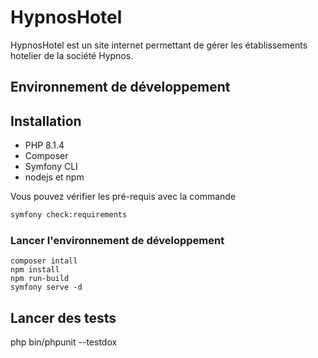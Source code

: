 # HypnosHotel

HypnosHotel est un site internet permettant de gérer les établissements hotelier de la société Hypnos. 

## Environnement de développement

## Installation

* PHP 8.1.4
* Composer
* Symfony CLI
* nodejs et npm 

Vous pouvez vérifier les pré-requis avec la commande 

```bash
symfony check:requirements
```

### Lancer l'environnement de développement

```
composer intall
npm install
npm run-build
symfony serve -d
``` 

## Lancer des tests
php bin/phpunit --testdox
